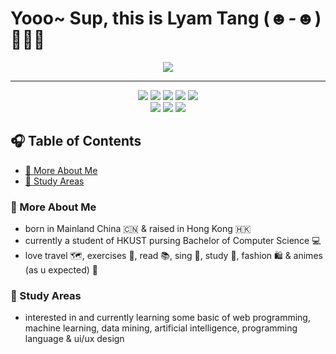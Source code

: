 # Yooo~ Sup, this is Lyam Tang (*☻-☻*) 🧑🏻‍💻

<div align="center">
<img src="https://img.shields.io/badge/Author-Lyam-Informational?logo=github&color=blue
">
</div>

---

<div align="center">
<img src="https://img.shields.io/badge/Code-Java-informational?style=flat&logo=java">
<img src="https://img.shields.io/badge/Code-C%2B%2B-informational?style=flat&logo=cplusplus&logoColor=%23659ad2">
<img src="https://img.shields.io/badge/Code-Python-informational?style=flat&logo=python">
<img src="https://img.shields.io/badge/Code-Go-informational?style=flat&logo=go">
<img src="https://img.shields.io/badge/Code-Scala3-informational?style=flat&logo=scala&logoColor=%23d23423&color=%23d23423"><br>
<img src="https://img.shields.io/badge/Tool-Vim-informational?style=flat&logo=vim&logoColor=%237eb450&color=%237eb450">
<img src="https://img.shields.io/badge/Tool-Hammerspoon-Informational?color=%23FFCE1B">
<img src="https://img.shields.io/badge/Tool-Git-Informational?logo=git&color=%23f15024">
</div>

## 🎧 Table of Contents

- [🪪 More About Me](#moreaboutme)
- [📑 Study Areas](#studyareas)

### 🪪 More About Me <a name="moreaboutme"></a>

- born in Mainland China 🇨🇳 & raised in Hong Kong 🇭🇰
- currently a student of HKUST pursing Bachelor of Computer Science 💻
- love travel 🗺️, exercises 🏸, read 📚, sing 🎤, study 📖, fashion 🛍️ & animes (as u expected) 🌈

### 📑 Study Areas <a name="studyareas"></a>

- interested in and currently learning some basic of web programming, machine learning, data mining, artificial intelligence, programming language & ui/ux design
